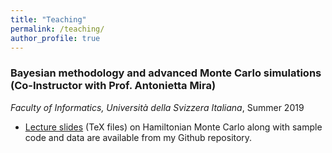 ```yaml
---
title: "Teaching"
permalink: /teaching/
author_profile: true
---
```


### Bayesian methodology and advanced Monte Carlo simulations (Co-Instructor with Prof. Antonietta Mira)
*Faculty of Informatics, Universit&#0224; della Svizzera Italiana*, Summer 2019
- [Lecture slides](https://github.com/aki-nishimura/hmc-lecture) (TeX files) on Hamiltonian Monte Carlo along with sample code and data are available from my Github repository.
